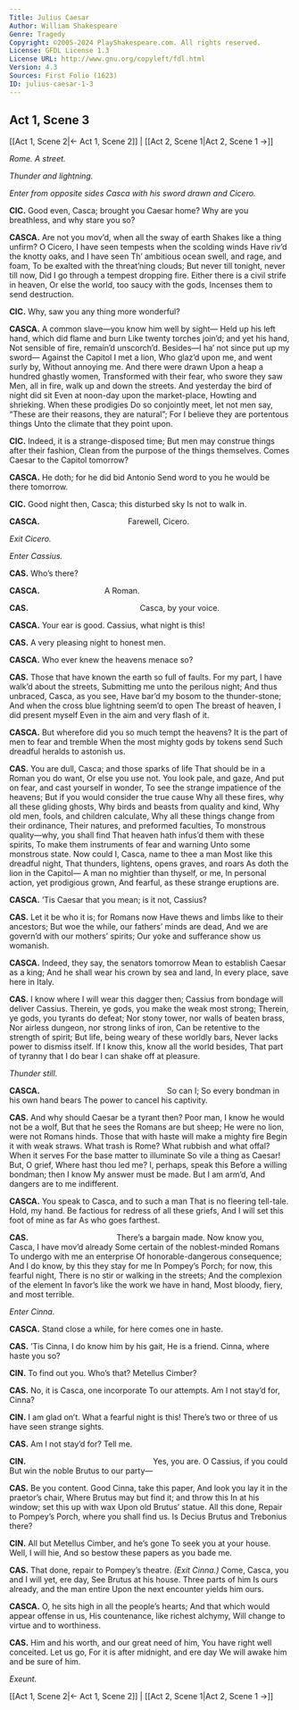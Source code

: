 ```yaml
---
Title: Julius Caesar
Author: William Shakespeare
Genre: Tragedy
Copyright: ©2005-2024 PlayShakespeare.com. All rights reserved.
License: GFDL License 1.3
License URL: http://www.gnu.org/copyleft/fdl.html
Version: 4.3
Sources: First Folio (1623)
ID: julius-caesar-1-3
---
```


## Act 1, Scene 3
[[Act 1, Scene 2|← Act 1, Scene 2]] | [[Act 2, Scene 1|Act 2, Scene 1 →]]

*Rome. A street.*

*Thunder and lightning.*

*Enter from opposite sides Casca with his sword drawn and Cicero.*

**CIC.**
Good even, Casca; brought you Caesar home?
Why are you breathless, and why stare you so?

**CASCA.**
Are not you mov’d, when all the sway of earth
Shakes like a thing unfirm? O Cicero,
I have seen tempests when the scolding winds
Have riv’d the knotty oaks, and I have seen
Th’ ambitious ocean swell, and rage, and foam,
To be exalted with the threat’ning clouds;
But never till tonight, never till now,
Did I go through a tempest dropping fire.
Either there is a civil strife in heaven,
Or else the world, too saucy with the gods,
Incenses them to send destruction.

**CIC.**
Why, saw you any thing more wonderful?

**CASCA.**
A common slave—you know him well by sight⁠—
Held up his left hand, which did flame and burn
Like twenty torches join’d; and yet his hand,
Not sensible of fire, remain’d unscorch’d.
Besides—I ha’ not since put up my sword⁠—
Against the Capitol I met a lion,
Who glaz’d upon me, and went surly by,
Without annoying me. And there were drawn
Upon a heap a hundred ghastly women,
Transformed with their fear, who swore they saw
Men, all in fire, walk up and down the streets.
And yesterday the bird of night did sit
Even at noon-day upon the market-place,
Howting and shrieking. When these prodigies
Do so conjointly meet, let not men say,
“These are their reasons, they are natural”;
For I believe they are portentous things
Unto the climate that they point upon.

**CIC.**
Indeed, it is a strange-disposed time;
But men may construe things after their fashion,
Clean from the purpose of the things themselves.
Comes Caesar to the Capitol tomorrow?

**CASCA.**
He doth; for he did bid Antonio
Send word to you he would be there tomorrow.

**CIC.**
Good night then, Casca; this disturbed sky
Is not to walk in.

**CASCA.**
           Farewell, Cicero.

*Exit Cicero.*

*Enter Cassius.*

**CAS.**
Who’s there?

**CASCA.**
        A Roman.

**CAS.**
              Casca, by your voice.

**CASCA.**
Your ear is good. Cassius, what night is this!

**CAS.**
A very pleasing night to honest men.

**CASCA.**
Who ever knew the heavens menace so?

**CAS.**
Those that have known the earth so full of faults.
For my part, I have walk’d about the streets,
Submitting me unto the perilous night;
And thus unbraced, Casca, as you see,
Have bar’d my bosom to the thunder-stone;
And when the cross blue lightning seem’d to open
The breast of heaven, I did present myself
Even in the aim and very flash of it.

**CASCA.**
But wherefore did you so much tempt the heavens?
It is the part of men to fear and tremble
When the most mighty gods by tokens send
Such dreadful heralds to astonish us.

**CAS.**
You are dull, Casca; and those sparks of life
That should be in a Roman you do want,
Or else you use not. You look pale, and gaze,
And put on fear, and cast yourself in wonder,
To see the strange impatience of the heavens;
But if you would consider the true cause
Why all these fires, why all these gliding ghosts,
Why birds and beasts from quality and kind,
Why old men, fools, and children calculate,
Why all these things change from their ordinance,
Their natures, and preformed faculties,
To monstrous quality—why, you shall find
That heaven hath infus’d them with these spirits,
To make them instruments of fear and warning
Unto some monstrous state.
Now could I, Casca, name to thee a man
Most like this dreadful night,
That thunders, lightens, opens graves, and roars
As doth the lion in the Capitol⁠—
A man no mightier than thyself, or me,
In personal action, yet prodigious grown,
And fearful, as these strange eruptions are.

**CASCA.**
’Tis Caesar that you mean; is it not, Cassius?

**CAS.**
Let it be who it is; for Romans now
Have thews and limbs like to their ancestors;
But woe the while, our fathers’ minds are dead,
And we are govern’d with our mothers’ spirits;
Our yoke and sufferance show us womanish.

**CASCA.**
Indeed, they say, the senators tomorrow
Mean to establish Caesar as a king;
And he shall wear his crown by sea and land,
In every place, save here in Italy.

**CAS.**
I know where I will wear this dagger then;
Cassius from bondage will deliver Cassius.
Therein, ye gods, you make the weak most strong;
Therein, ye gods, you tyrants do defeat;
Nor stony tower, nor walls of beaten brass,
Nor airless dungeon, nor strong links of iron,
Can be retentive to the strength of spirit;
But life, being weary of these worldly bars,
Never lacks power to dismiss itself.
If I know this, know all the world besides,
That part of tyranny that I do bear
I can shake off at pleasure.

*Thunder still.*

**CASCA.**
                So can I;
So every bondman in his own hand bears
The power to cancel his captivity.

**CAS.**
And why should Caesar be a tyrant then?
Poor man, I know he would not be a wolf,
But that he sees the Romans are but sheep;
He were no lion, were not Romans hinds.
Those that with haste will make a mighty fire
Begin it with weak straws. What trash is Rome?
What rubbish and what offal? When it serves
For the base matter to illuminate
So vile a thing as Caesar! But, O grief,
Where hast thou led me? I, perhaps, speak this
Before a willing bondman; then I know
My answer must be made. But I am arm’d,
And dangers are to me indifferent.

**CASCA.**
You speak to Casca, and to such a man
That is no fleering tell-tale. Hold, my hand.
Be factious for redress of all these griefs,
And I will set this foot of mine as far
As who goes farthest.

**CAS.**
           There’s a bargain made.
Now know you, Casca, I have mov’d already
Some certain of the noblest-minded Romans
To undergo with me an enterprise
Of honorable-dangerous consequence;
And I do know, by this they stay for me
In Pompey’s Porch; for now, this fearful night,
There is no stir or walking in the streets;
And the complexion of the element
In favor’s like the work we have in hand,
Most bloody, fiery, and most terrible.

*Enter Cinna.*

**CASCA.**
Stand close a while, for here comes one in haste.

**CAS.**
’Tis Cinna, I do know him by his gait,
He is a friend. Cinna, where haste you so?

**CIN.**
To find out you. Who’s that? Metellus Cimber?

**CAS.**
No, it is Casca, one incorporate
To our attempts. Am I not stay’d for, Cinna?

**CIN.**
I am glad on’t. What a fearful night is this!
There’s two or three of us have seen strange sights.

**CAS.**
Am I not stay’d for? Tell me.

**CIN.**
                Yes, you are.
O Cassius, if you could
But win the noble Brutus to our party⁠—

**CAS.**
Be you content. Good Cinna, take this paper,
And look you lay it in the praetor’s chair,
Where Brutus may but find it; and throw this
In at his window; set this up with wax
Upon old Brutus’ statue. All this done,
Repair to Pompey’s Porch, where you shall find us.
Is Decius Brutus and Trebonius there?

**CIN.**
All but Metellus Cimber, and he’s gone
To seek you at your house. Well, I will hie,
And so bestow these papers as you bade me.

**CAS.**
That done, repair to Pompey’s theatre.
*(Exit Cinna.)*
Come, Casca, you and I will yet, ere day,
See Brutus at his house. Three parts of him
Is ours already, and the man entire
Upon the next encounter yields him ours.

**CASCA.**
O, he sits high in all the people’s hearts;
And that which would appear offense in us,
His countenance, like richest alchymy,
Will change to virtue and to worthiness.

**CAS.**
Him and his worth, and our great need of him,
You have right well conceited. Let us go,
For it is after midnight, and ere day
We will awake him and be sure of him.

*Exeunt.*

[[Act 1, Scene 2|← Act 1, Scene 2]] | [[Act 2, Scene 1|Act 2, Scene 1 →]]
